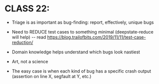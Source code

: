 # CLASS 22:

* Triage is as important as bug-finding: report, effectively, unique
bugs

* Need to REDUCE test cases to something minimal (deepstate-reduce
will help) -- read https://blog.trailofbits.com/2019/11/11/test-case-reduction/

* Domain knowledge helps understand which bugs look nastiest

* Art, not a science

* The easy case is when each kind of bug has a specific crash output
(assertion on line X, segfault at Y, etc.)